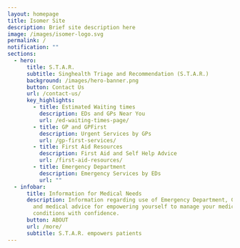```yaml
---
layout: homepage
title: Isomer Site
description: Brief site description here
image: /images/isomer-logo.svg
permalink: /
notification: ""
sections:
  - hero:
      title: S.T.A.R.
      subtitle: Singhealth Triage and Recommendation (S.T.A.R.)
      background: /images/hero-banner.png
      button: Contact Us
      url: /contact-us/
      key_highlights:
        - title: Estimated Waiting times
          description: EDs and GPs Near You
          url: /ed-waiting-times-page/
        - title: GP and GPFirst
          description: Urgent Services by GPs
          url: /gp-first-services/
        - title: First Aid Resources
          description: First Aid and Self Help Advice
          url: /first-aid-resources/
        - title: Emergency Department
          description: Emergency Services by EDs
          url: ""
  - infobar:
      title: Information for Medical Needs
      description: Information regarding use of Emergency Department, GP+, GP-First
        and medical advice for empowering yourself to manage your medical
        conditions with confidence.
      button: ABOUT
      url: /more/
      subtitle: S.T.A.R. empowers patients
---
```

